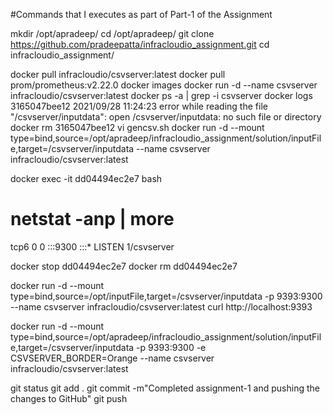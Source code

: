 #Commands that I executes as part of  Part-1 of the Assignment

   mkdir /opt/apradeep/
   cd /opt/apradeep/
   git clone https://github.com/pradeepatta/infracloudio_assignment.git
   cd infracloudio_assignment/
   
   docker pull infracloudio/csvserver:latest
   docker pull prom/prometheus:v2.22.0
   docker images
   docker run -d --name csvserver infracloudio/csvserver:latest
   docker ps -a | grep -i csvserver
   docker logs 3165047bee12
   2021/09/28 11:24:23 error while reading the file "/csvserver/inputdata": open /csvserver/inputdata: no such file or directory
   docker rm 3165047bee12
   vi gencsv.sh
   docker run -d --mount type=bind,source=/opt/apradeep/infracloudio_assignment/solution/inputFile,target=/csvserver/inputdata --name csvserver infracloudio/csvserver:latest
   
   docker exec -it dd04494ec2e7 bash
   # netstat -anp | more
   tcp6       0      0 :::9300                 :::*                    LISTEN      1/csvserver
   
   docker stop dd04494ec2e7
   docker rm dd04494ec2e7
   
   docker run -d --mount type=bind,source=/opt/inputFile,target=/csvserver/inputdata -p 9393:9300 --name csvserver infracloudio/csvserver:latest
   curl http://localhost:9393
   
   docker run -d --mount type=bind,source=/opt/apradeep/infracloudio_assignment/solution/inputFile,target=/csvserver/inputdata -p 9393:9300 -e CSVSERVER_BORDER=Orange --name csvserver infracloudio/csvserver:latest
   
   git status
   git add .
   git commit -m"Completed assignment-1 and pushing the changes to GitHub"
   git push
